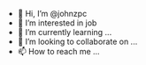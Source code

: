 - 👋 Hi, I’m @johnzpc
- 👀 I’m interested in job
- 🌱 I’m currently learning ...
- 💞️ I’m looking to collaborate on ...
- 📫 How to reach me ...

<!---
johnzpc/johnzpc is a ✨ special ✨ repository because its `README.md` (this file) appears on your GitHub profile.
You can click the Preview link to take a look at you
